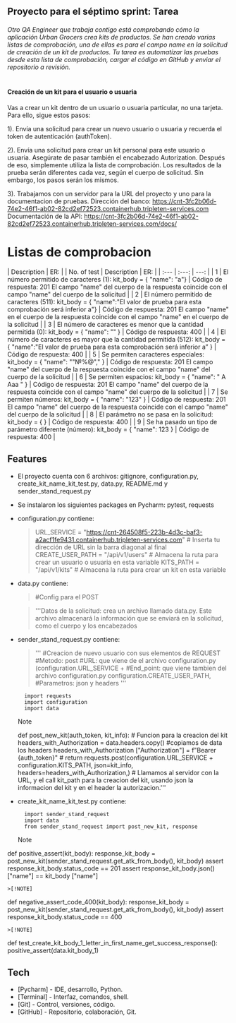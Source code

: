 ## Proyecto para el séptimo sprint: Tarea

######  Otro QA Engineer que trabaja contigo está comprobando cómo la aplicación Urban Grocers crea kits de productos. Se han creado varias listas de comprobación, una de ellas es para el campo name en la solicitud de creación de un kit de productos. Tu tarea es automatizar las pruebas desde esta lista de comprobación, cargar el código en GitHub y enviar el repositorio a revisión.
#
#
#### Creación de un kit para el usuario o usuaria
Vas a crear un kit dentro de un usuario o usuaria particular, no una tarjeta. Para ello, sigue estos pasos:

1). Envía una solicitud para crear un nuevo usuario o usuaria y recuerda el token de autenticación (authToken).
 
 2). Envía una solicitud para crear un kit personal para este usuario o usuaria. Asegúrate de pasar también el encabezado Autorization.
Después de eso, simplemente utiliza la lista de comprobación. Los resultados de la prueba serán diferentes cada vez, según el cuerpo de solicitud. Sin embargo, los pasos serán los mismos.

3). Trabajamos con un servidor para la URL del proyecto y uno para la documentacion de pruebas.
Dirección del banco: https://cnt-3fc2b06d-74e2-46f1-ab02-82cd2ef72523.containerhub.tripleten-services.com
Documentación de la API: https://cnt-3fc2b06d-74e2-46f1-ab02-82cd2ef72523.containerhub.tripleten-services.com/docs/

# Listas de comprobacion
| 	Description  | 	ER: |
| No. of test | 	Description  | 	ER:  |
| :---         |     :---:      |          ---: |
| 1   | El número permitido de caracteres (1): kit_body = { "name": "a"}     | Código de respuesta: 201 El campo "name" del cuerpo de la respuesta coincide con el campo "name" del cuerpo de la solicitud    |
| 2   | El número permitido de caracteres (511): kit_body = { "name":"El valor de prueba para esta comprobación será inferior a"}     | Código de respuesta: 201 El campo "name" en el cuerpo de la respuesta coincide con el campo "name" en el cuerpo de la solicitud    |
| 3   | El número de caracteres es menor que la cantidad permitida (0): kit_body = { "name": "" }     | Código de respuesta: 400    |
| 4   | El número de caracteres es mayor que la cantidad permitida (512): kit_body = { "name":"El valor de prueba para esta comprobación será inferior a” }     | Código de respuesta: 400   |
| 5   | Se permiten caracteres especiales: kit_body = { "name": ""№%@"," }     | Código de respuesta: 201 El campo "name" del cuerpo de la respuesta coincide con el campo "name" del cuerpo de la solicitud    |
| 6   | Se permiten espacios: kit_body = { "name": " A Aaa " }     | Código de respuesta: 201 El campo "name" del cuerpo de la respuesta coincide con el campo "name" del cuerpo de la solicitud    |
| 7   | Se permiten números: kit_body = { "name": "123" }     | Código de respuesta: 201 El campo "name" del cuerpo de la respuesta coincide con el campo "name" del cuerpo de la solicitud    |
| 8   | El parámetro no se pasa en la solicitud: kit_body = { }     | Código de respuesta: 400    |
| 9   | Se ha pasado un tipo de parámetro diferente (número): kit_body = { "name": 123 }     | Código de respuesta: 400    |


## Features

- El proyecto cuenta con 6 archivos: gitignore, configuration.py, create_kit_name_kit_test.py, data.py, README.md y sender_stand_request.py

- Se instalaron los siguientes packages en Pycharm: pytest, requests

- configuration.py contiene:
    >URL_SERVICE = "https://cnt-264508f5-223b-4d3c-baf3-a2acf1fe9431.containerhub.tripleten-services.com" # Inserta tu dirección de URL sin la barra diagonal al final
    >CREATE_USER_PATH = "/api/v1/users" # Almacena la ruta para crear un usuario o usuaria en esta variable
    >KITS_PATH = "/api/v1/kits" # Almacena la ruta para crear un kit en esta variable
- data.py contiene:
    >#Config para el POST

    >'''Datos de la solicitud: crea un archivo llamado data.py.
Este archivo almacenará la información que se enviará en la solicitud,
como el cuerpo y los encabezados

- sender_stand_request.py contiene:
    >'''
#Creacion de nuevo usuario con sus elementos de REQUEST
#Metodo: post
#URL: que viene de el archivo configuration.py (configuration.URL_SERVICE +
#End_point: que viene tambien del archivo configuration.py configuration.CREATE_USER_PATH,
#Parametros: json y headers
'''

        import requests
        import configuration
        import data
        

    >[!NOTE] 
    def post_new_kit(auth_token, kit_info): # Funcion para la creacion del kit
    headers_with_Authorization = data.headers.copy() #copiamos de data los headers
    headers_with_Authorization ["Authorization"] = f"Bearer {auth_token}" #
    return requests.post(configuration.URL_SERVICE + configuration.KITS_PATH,
             json=kit_info,
                 headers=headers_with_Authorization,) # Llamamos al servidor con la URL, y el call kit_path para la creacion del kit, usando json la informacion del kit y en el header la autorizacion.'''
- create_kit_name_kit_test.py contiene:

        import sender_stand_request
        import data
        from sender_stand_request import post_new_kit, response

    >[!NOTE]
def positive_assert(kit_body):
    response_kit_body = post_new_kit(sender_stand_request.get_atk_from_body(), kit_body)
    assert response_kit_body.status_code == 201
    assert response_kit_body.json()["name"] == kit_body ["name"]

    >[!NOTE]
def negative_assert_code_400(kit_body):
    response_kit_body = post_new_kit(sender_stand_request.get_atk_from_body(), kit_body)
    assert response_kit_body.status_code == 400

    >[!NOTE]
def test_create_kit_body_1_letter_in_first_name_get_success_response():
    positive_assert(data.kit_body_1)

## Tech

- [Pycharm] - IDE, desarrollo, Python.
- [Terminal] - Interfaz, comandos, shell.
- [Git] - Control, versiones, código.
- [GitHub] - Repositorio, colaboración, Git.